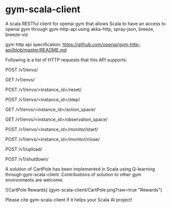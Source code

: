 # gym-scala-client

A scala RESTful client for openai gym that allows Scala to have an access to openai gym through gym-http-api using akka-http, spray-json, breeze, breeze-viz

gym http api specification:
https://github.com/openai/gym-http-api/blob/master/README.md

Following is a list of HTTP requests that this API supports:

POST /v1/envs/

GET /v1/envs/

POST /v1/envs/<instance_id>/reset/

POST /v1/envs/<instance_id>/step/

GET /v1/envs/<instance_id>/action_space/

GET /v1/envs/<instance_id>/observation_space/

POST /v1/envs/<instance_id>/monitor/start/

POST /v1/envs/<instance_id>/monitor/close/

POST /v1/upload/

POST /v1/shutdown/

A solution of CartPole has been implemented in Scala using Q-learning through gym-scala-client. Contributions of solution to other gym environments are welcome.

![CartPole Rewards] (gym-scala-client/CartPole.png?raw=true "Rewards")

Please cite gym-scala-client if it helps your Scala AI project!



